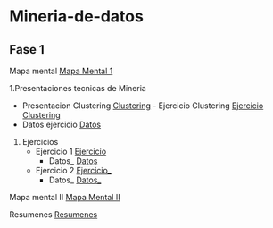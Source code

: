 # Mineria-de-datos
## Fase 1
Mapa mental [Mapa Mental 1](https://github.com/vanessaodlr/Mineria-de-datos/blob/master/MapaMental_1_1810699.pdf)

1.Presentaciones tecnicas de Mineria 
  - Presentacion Clustering [Clustering](https://github.com/patyarvizu/Mineria-de-datos/blob/master/Presentacion_Clustering_002_(Con_Ejercicio).pdf)
			                    - Ejercicio Clustering [Ejercicio Clustering](https://github.com/patyarvizu/Mineria-de-datos/blob/master/EjercicioClustering.ipynb)
  - Datos ejercicio [Datos](https://github.com/patyarvizu/Mineria-de-datos/blob/master/cars.csv)

1. Ejercicios
   	  - Ejercicio 1 [Ejercicio](https://github.com/gnoelopez/MineriaDeDatos/blob/master/Ejercicios1_1_002.pdf) 
           - Datos_ [Datos](https://github.com/gnoelopez/MineriaDeDatos/blob/master/Ejercicio_1.1.csv)
	- Ejercicio 2 [Ejercicio_](https://github.com/gnoelopez/MineriaDeDatos/blob/master/Ejercicio_1.1.csv) 
	  - Datos_ [Datos_](https://github.com/gnoelopez/MineriaDeDatos/blob/master/Ejercicio_1.2.csv)

Mapa mental II [Mapa Mental II](https://github.com/vanessaodlr/Mineria-de-datos/blob/master/MapaMental_2_1810699.pdf)


Resumenes [Resumenes](https://github.com/vanessaodlr/Mineria-de-datos/blob/master/Resumen_TecnicasdeMineriadeDatos_1810699.pdf)
